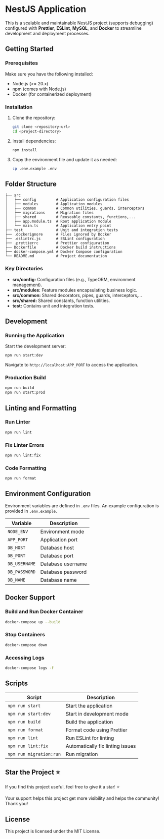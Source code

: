 # NestJS Application

This is a scalable and maintainable NestJS project (supports debugging) configured with **Prettier**, **ESLint**, **MySQL**, and **Docker** to streamline development and deployment processes.

## Getting Started

### Prerequisites

Make sure you have the following installed:

- Node.js (>= 20.x)
- npm (comes with Node.js)
- Docker (for containerized deployment)

### Installation

1. Clone the repository:

   ```bash
   git clone <repository-url>
   cd <project-directory>
   ```

2. Install dependencies:

   ```bash
   npm install
   ```

3. Copy the environment file and update it as needed:
   ```bash
   cp .env.example .env
   ```

## Folder Structure

```
├── src
│   ├── config         # Application configuration files
│   ├── modules        # Application modules
│   ├── common         # Common utilities, guards, interceptors
│   ├── migrations     # Migration files
│   ├── shared         # Reuseable constants, functions,...
│   ├── app.module.ts  # Root application module
│   └── main.ts        # Application entry point
├── test               # Unit and integration tests
├── .dockerignore      # Files ignored by Docker
├── .eslintrc.js       # ESLint configuration
├── .prettierrc        # Prettier configuration
├── Dockerfile         # Docker build instructions
├── docker-compose.yml # Docker Compose configuration
└── README.md          # Project documentation
```

### Key Directories

- **src/config:** Configuration files (e.g., TypeORM, environment management).
- **src/modules:** Feature modules encapsulating business logic.
- **src/common:** Shared decorators, pipes, guards, interceptors,...
- **src/shared:** Shared constants, function utilities.
- **test:** Contains unit and integration tests.

## Development

### Running the Application

Start the development server:

```bash
npm run start:dev
```

Navigate to `http://localhost:APP_PORT` to access the application.

### Production Build

```bash
npm run build
npm run start:prod
```

## Linting and Formatting

### Run Linter

```bash
npm run lint
```

### Fix Linter Errors

```bash
npm run lint:fix
```

### Code Formatting

```bash
npm run format
```

## Environment Configuration

Environment variables are defined in `.env` files. An example configuration is provided in `.env.example`.

| Variable      | Description       |
| ------------- | ----------------- |
| `NODE_ENV`    | Environment mode  |
| `APP_PORT`    | Application port  |
| `DB_HOST`     | Database host     |
| `DB_PORT`     | Database port     |
| `DB_USERNAME` | Database username |
| `DB_PASSWORD` | Database password |
| `DB_NAME`     | Database name     |

## Docker Support

### Build and Run Docker Container

```bash
docker-compose up --build
```

### Stop Containers

```bash
docker-compose down
```

### Accessing Logs

```bash
docker-compose logs -f
```

## Scripts

| Script                  | Description                      |
| ----------------------- | -------------------------------- |
| `npm run start`         | Start the application            |
| `npm run start:dev`     | Start in development mode        |
| `npm run build`         | Build the application            |
| `npm run format`        | Format code using Prettier       |
| `npm run lint`          | Run ESLint for linting           |
| `npm run lint:fix`      | Automatically fix linting issues |
| `npm run migration:run` | Run migration                    |

## Star the Project ⭐

If you find this project useful, feel free to give it a star! ⭐

Your support helps this project get more visibility and helps the community! Thank you!

## License

This project is licensed under the MIT License.
